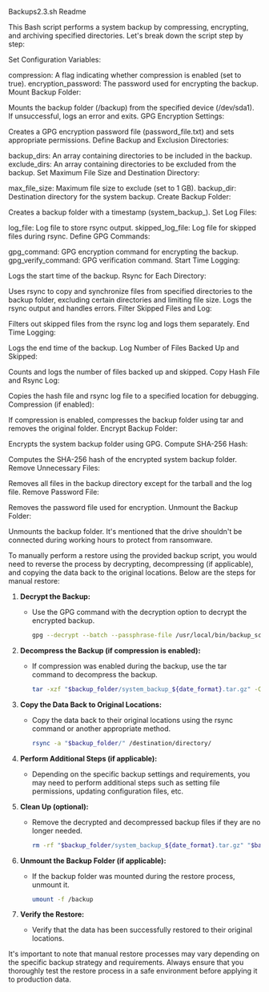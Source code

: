 Backups2.3.sh Readme

This Bash script performs a system backup by compressing, encrypting, and archiving specified directories. Let's break down the script step by step:

Set Configuration Variables:

compression: A flag indicating whether compression is enabled (set to true).
encryption_password: The password used for encrypting the backup.
Mount Backup Folder:

Mounts the backup folder (/backup) from the specified device (/dev/sda1). If unsuccessful, logs an error and exits.
GPG Encryption Settings:

Creates a GPG encryption password file (password_file.txt) and sets appropriate permissions.
Define Backup and Exclusion Directories:

backup_dirs: An array containing directories to be included in the backup.
exclude_dirs: An array containing directories to be excluded from the backup.
Set Maximum File Size and Destination Directory:

max_file_size: Maximum file size to exclude (set to 1 GB).
backup_dir: Destination directory for the system backup.
Create Backup Folder:

Creates a backup folder with a timestamp (system_backup_<timestamp>).
Set Log Files:

log_file: Log file to store rsync output.
skipped_log_file: Log file for skipped files during rsync.
Define GPG Commands:

gpg_command: GPG encryption command for encrypting the backup.
gpg_verify_command: GPG verification command.
Start Time Logging:

Logs the start time of the backup.
Rsync for Each Directory:

Uses rsync to copy and synchronize files from specified directories to the backup folder, excluding certain directories and limiting file size. Logs the rsync output and handles errors.
Filter Skipped Files and Log:

Filters out skipped files from the rsync log and logs them separately.
End Time Logging:

Logs the end time of the backup.
Log Number of Files Backed Up and Skipped:

Counts and logs the number of files backed up and skipped.
Copy Hash File and Rsync Log:

Copies the hash file and rsync log file to a specified location for debugging.
Compression (if enabled):

If compression is enabled, compresses the backup folder using tar and removes the original folder.
Encrypt Backup Folder:

Encrypts the system backup folder using GPG.
Compute SHA-256 Hash:

Computes the SHA-256 hash of the encrypted system backup folder.
Remove Unnecessary Files:

Removes all files in the backup directory except for the tarball and the log file.
Remove Password File:

Removes the password file used for encryption.
Unmount the Backup Folder:

Unmounts the backup folder. It's mentioned that the drive shouldn't be connected during working hours to protect from ransomware.

To manually perform a restore using the provided backup script, you would need to reverse the process by decrypting, decompressing (if applicable), and copying the data back to the original locations. Below are the steps for manual restore:

1. **Decrypt the Backup:**
   - Use the GPG command with the decryption option to decrypt the encrypted backup.
     ```bash
     gpg --decrypt --batch --passphrase-file /usr/local/bin/backup_script/password_file.txt "$backup_folder/system_backup_${date_format}.gpg" > "$backup_folder/system_backup_${date_format}.tar.gz"
     ```

2. **Decompress the Backup (if compression is enabled):**
   - If compression was enabled during the backup, use the tar command to decompress the backup.
     ```bash
     tar -xzf "$backup_folder/system_backup_${date_format}.tar.gz" -C "$backup_folder"
     ```

3. **Copy the Data Back to Original Locations:**
   - Copy the data back to their original locations using the rsync command or another appropriate method.
     ```bash
     rsync -a "$backup_folder/" /destination/directory/
     ```

4. **Perform Additional Steps (if applicable):**
   - Depending on the specific backup settings and requirements, you may need to perform additional steps such as setting file permissions, updating configuration files, etc.

5. **Clean Up (optional):**
   - Remove the decrypted and decompressed backup files if they are no longer needed.
     ```bash
     rm -rf "$backup_folder/system_backup_${date_format}.tar.gz" "$backup_folder"
     ```

6. **Unmount the Backup Folder (if applicable):**
   - If the backup folder was mounted during the restore process, unmount it.
     ```bash
     umount -f /backup
     ```

7. **Verify the Restore:**
   - Verify that the data has been successfully restored to their original locations.

It's important to note that manual restore processes may vary depending on the specific backup strategy and requirements. Always ensure that you thoroughly test the restore process in a safe environment before applying it to production data.

